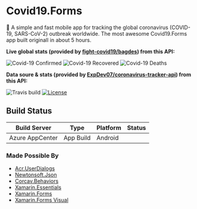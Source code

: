 # Covid19.Forms
🦠 A simple and fast mobile app for tracking the global coronavirus (COVID-19, SARS-CoV-2) outbreak worldwide. The most awesome Covid19.Forms app built originall in about 5 hours. 

**Live global stats (provided by [fight-covid19/bagdes](https://github.com/fight-covid19/bagdes)) from this API:**

![Covid-19 Confirmed](https://covid19-badges.herokuapp.com/confirmed/latest)
![Covid-19 Recovered](https://covid19-badges.herokuapp.com/recovered/latest)
![Covid-19 Deaths](https://covid19-badges.herokuapp.com/deaths/latest)

**Data soure & stats (provided by [ExpDev07/coronavirus-tracker-api](https://github.com/ExpDev07/coronavirus-tracker-api)) from this API:**

![Travis build](https://api.travis-ci.com/ExpDev07/coronavirus-tracker-api.svg?branch=master)
[![License](https://img.shields.io/github/license/ExpDev07/coronavirus-tracker-api)](LICENSE.md)

## Build Status

| Build Server | Type            | Platform | Status                                                                                                                                                                                 |
|--------------|-----------------|----------|----------------------------------------------------------------------------------------------------------------------------------------------------------------------------------------|
| Azure AppCenter | App Build       | Android    |  |                                           

### Made Possible By
* [Acr.UserDialogs](https://github.com/aritchie/userdialogs)
* [Newtonsoft.Json](https://github.com/JamesNK/Newtonsoft.Json)
* [Corcav.Behaviors](https://github.com/corradocavalli/Corcav.Behaviors)
* [Xamarin.Essentials](https://docs.microsoft.com/xamarin/essentials)
* [Xamarin.Forms](https://xamarin.com/forms)
* [Xamarin.Forms Visual](https://docs.microsoft.com/xamarin/xamarin-forms/user-interface/visual/)
